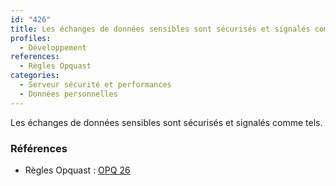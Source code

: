 ```yaml
---
id: "426"
title: Les échanges de données sensibles sont sécurisés et signalés comme tels.
profiles:
  - Développement
references:
  - Règles Opquast
categories:
  - Serveur sécurité et performances
  - Données personnelles
---
```


Les échanges de données sensibles sont sécurisés et signalés comme tels.

### Références

*   Règles Opquast : [OPQ 26](https://checklists.opquast.com/fr/assurance-qualite-web/les-echanges-de-donnees-sensibles-sont-securises-et-signales-comme-tels)
